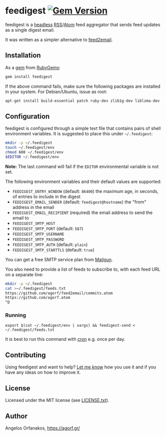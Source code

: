 # feedigest [![Gem Version](https://badge.fury.io/rb/feedigest.svg)](http://badge.fury.io/rb/feedigest)

feedigest is a [headless][] [RSS][]/[Atom][] feed aggregator that sends feed
updates as a single digest email.

It was written as a simpler alternative to [feed2email][].

[headless]: http://en.wikipedia.org/wiki/Headless_software
[RSS]: http://www.rssboard.org/rss-specification
[Atom]: https://tools.ietf.org/html/rfc4287
[feed2email]: https://github.com/agorf/feed2email

## Installation

As a [gem][] from [RubyGems][]:

~~~ sh
gem install feedigest
~~~

If the above command fails, make sure the following packages are installed in
your system. For Debian/Ubuntu, issue as root:

~~~ sh
apt-get install build-essential patch ruby-dev zlib1g-dev liblzma-dev
~~~

[gem]: http://rubygems.org/gems/feedigest
[RubyGems]: http://rubygems.org/

## Configuration

feedigest is configured through a simple text file that contains pairs of shell
environment variables. It is suggested to place this under `~/.feedigest`:

~~~ sh
mkdir -p ~/.feedigest
touch ~/.feedigest/env
chmod 600 ~/.feedigest/env
$EDITOR ~/.feedigest/env
~~~

**Note:** The last command will fail if the `EDITOR` environmental variable is
not set.

The following environment variables and their default values are supported:

* `FEEDIGEST_ENTRY_WINDOW` (default: `86400`) the maximum age, in seconds, of
  entries to include in the digest
* `FEEDIGEST_EMAIL_SENDER` (default: `feedigest@hostname`) the "from" address in
  the email
* `FEEDIGEST_EMAIL_RECIPIENT` (required) the email address to send the email to
* `FEEDIGEST_SMTP_HOST`
* `FEEDIGEST_SMTP_PORT` (default: `587`)
* `FEEDIGEST_SMTP_USERNAME`
* `FEEDIGEST_SMTP_PASSWORD`
* `FEEDIGEST_SMTP_AUTH` (default: `plain`)
* `FEEDIGEST_SMTP_STARTTLS` (default: `true`)

You can get a free SMTP service plan from [Mailgun][].

[Mailgun]: http://www.mailgun.com/

You also need to provide a list of feeds to subscribe to, with each feed URL on
a separate line:

~~~ sh
mkdir -p ~/.feedigest
cat >~/.feedigest/feeds.txt
https://github.com/agorf/feed2email/commits.atom
https://github.com/agorf.atom
^D
~~~

### Running

~~~
export $(cat ~/.feedigest/env | xargs) && feedigest-send < ~/.feedigest/feeds.txt
~~~

It is best to run this command with [cron][] e.g. once per day.

[cron]: https://en.wikipedia.org/wiki/Cron

## Contributing

Using feedigest and want to help? [Let me know](https://agorf.gr/) how you use
it and if you have any ideas on how to improve it.

## License

Licensed under the MIT license (see [LICENSE.txt][license]).

[license]: https://github.com/agorf/feedigest/blob/master/LICENSE.txt

## Author

Angelos Orfanakos, <https://agorf.gr/>
